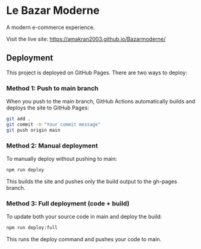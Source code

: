 # Le Bazar Moderne

A modern e-commerce experience.

Visit the live site: https://amakran2003.github.io/Bazarmoderne/

## Deployment

This project is deployed on GitHub Pages. There are two ways to deploy:

### Method 1: Push to main branch

When you push to the main branch, GitHub Actions automatically builds and deploys the site to GitHub Pages:

```bash
git add .
git commit -m "Your commit message"
git push origin main
```

### Method 2: Manual deployment

To manually deploy without pushing to main:

```bash
npm run deploy
```

This builds the site and pushes only the build output to the gh-pages branch.

### Method 3: Full deployment (code + build)

To update both your source code in main and deploy the build:

```bash
npm run deploy:full
```

This runs the deploy command and pushes your code to main.